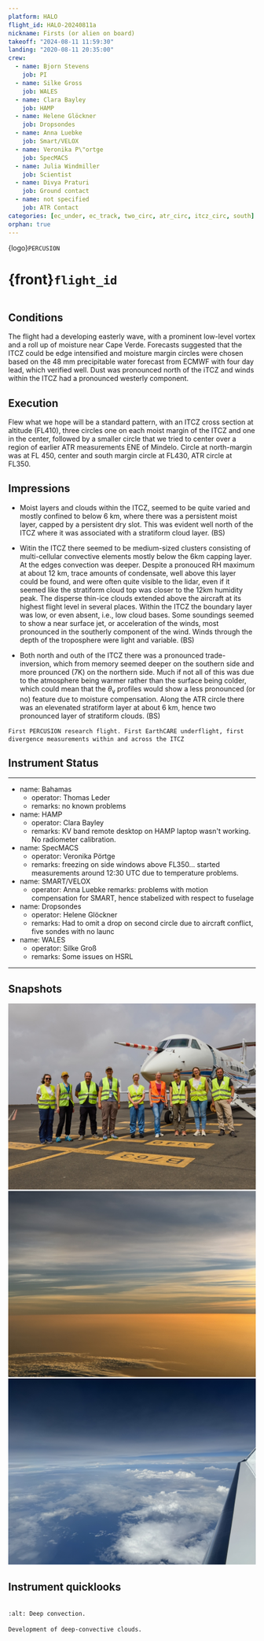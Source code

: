 ```yaml
---
platform: HALO
flight_id: HALO-20240811a
nickname: Firsts (or alien on board)
takeoff: "2024-08-11 11:59:30"
landing: "2020-08-11 20:35:00"
crew:
  - name: Bjorn Stevens
    job: PI
  - name: Silke Gross
    job: WALES
  - name: Clara Bayley
    job: HAMP
  - name: Helene Glöckner
    job: Dropsondes
  - name: Anna Luebke
    job: Smart/VELOX
  - name: Veronika P\"ortge
    job: SpecMACS
  - name: Julia Windmiller
    job: Scientist
  - name: Divya Praturi
    job: Ground contact
  - name: not specified
    job: ATR Contact
categories: [ec_under, ec_track, two_circ, atr_circ, itcz_circ, south]
orphan: true
---
```


{logo}`PERCUSION`

# {front}`flight_id`

```{badges}
```

## Conditions

The flight had a developing easterly wave, with a prominent low-level vortex and a roll up of moisture near Cape Verde.  Forecasts suggested that the ITCZ could be edge intensified and moisture margin circles were chosen based on the 48 mm precipitable water forecast from ECMWF with four day lead, which verified well.  Dust was pronounced north of the iTCZ and winds within the ITCZ had a pronounced westerly component.   

## Execution

Flew what we hope will be a standard pattern, with an ITCZ cross section at altitude (FL410), three circles one on each moist margin of the ITCZ and one in the center, followed by a smaller circle that we tried to center over a region of earlier ATR measurements ENE of Mindelo.   Circle at north-margin was at FL 450, center and south margin circle at FL430, ATR circle at FL350.

## Impressions

- Moist layers and clouds within the ITCZ, seemed to be quite varied and mostly confined to below 6 km, where there was a persistent moist layer, capped by a persistent dry slot.  This was evident well north of the ITCZ where it was associated with a stratiform cloud layer. (BS)

- Witin the ITCZ there seemed to be medium-sized clusters consisting of multi-cellular convective elements mostly below the 6km capping layer.  At the edges convection was deeper.  Despite a pronouced RH maximum at about 12 km, trace amounts of condensate, well above this layer could be found, and were often quite visible to the lidar, even if it seemed like the stratiform cloud top was closer to the 12km humidity peak.  The disperse thin-ice clouds extended above the aircraft at its highest flight level in several places.  Within the ITCZ the boundary layer was low, or even absent, i.e., low cloud bases.  Some soundings seemed to show a near surface jet, or acceleration of the winds, most pronounced in the southerly component of the wind.  Winds through the depth of the troposphere were light and variable. (BS)

- Both north and outh of the ITCZ there was a pronounced trade-inversion, which from memory seemed deeper on the southern side and more prounced (7K) on the northern side.  Much if not all of this was due to the atmosphere being warmer rather than the surface being colder, which could mean that the $\theta_\mathrm{v}$ profiles would show a less pronounced (or no) feature due to moisture compensation. Along the ATR circle there was an elevenated stratiform layer at about 6 km, hence two pronounced layer of stratiform clouds. (BS)

```{note}
First PERCUSION research flight. First EarthCARE underflight, first divergence measurements within and across the ITCZ
```

## Instrument Status

----
  - name: Bahamas
    - operator: Thomas Leder
    - remarks: no known problems
  - name: HAMP 
    - operator: Clara Bayley 
    - remarks: KV band remote desktop on HAMP laptop wasn't working.  No radiometer calibration.
  - name: SpecMACS 
    - operator: Veronika Pörtge
    - remarks: freezing on side windows above FL350... started measurements around 12:30 UTC due to temperature problems.
  - name: SMART/VELOX 
    - operator: Anna Luebke
    remarks: problems with motion compensation for SMART, hence stabelized with respect to fuselage
  - name: Dropsondes 
    - operator: Helene Glöckner 
    - remarks: Had to omit a drop on second circle due to aircraft conflict, five sondes with no launc
  - name: WALES 
    - operator: Silke Groß
    - remarks: Some issues on HSRL
----

## Snapshots

![HALO-20240811a Scientific Crew](../figures/crew.jpeg)
![HALO-20240811a Dust](../figures/dust.jpeg)
![HALO-20240811a Clusters](../figures/clusters.jpeg)

## Instrument quicklooks

```{figure}

:alt: Deep convection.

Development of deep-convective clouds.
```

